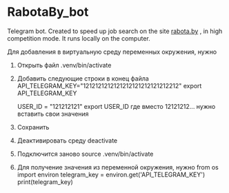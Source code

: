 # RabotaBy_bot

Telegram bot. Created to speed up job search on the site [rabota.by](https://rabota.by/) , in high competition mode.
It runs locally on the computer.

Для добавления в виртуальную среду переменных окружения, нужно
1) Открыть файл .venv/bin/activate
2) Добавить следующие строки в конец файла
	API_TELEGRAM_KEY="1212121212121212121212121212212"
	export API_TELEGRAM_KEY

	USER_ID = "121212121"
	export USER_ID
где вместо 12121212... нужно вставить свои значения
3) Сохранить
4) Деактивировать среду
	deactivate
5) Подключится заново
	source .venv/bin/activate
6) Для получение значения из переменной окружения, нужно 
	from os import environ
	telegram_key = environ.get('API_TELEGRAM_KEY')
	print(telegram_key)